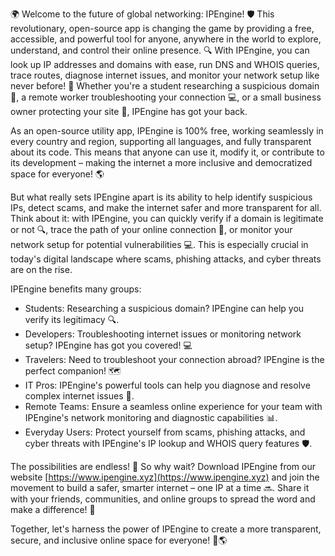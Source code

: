 🌍 Welcome to the future of global networking: IPEngine! 🛡️ This revolutionary, open-source app is changing the game by providing a free, accessible, and powerful tool for anyone, anywhere in the world to explore, understand, and control their online presence. 🔍 With IPEngine, you can look up IP addresses and domains with ease, run DNS and WHOIS queries, trace routes, diagnose internet issues, and monitor your network setup like never before! 📡 Whether you're a student researching a suspicious domain 🤔, a remote worker troubleshooting your connection 💻, or a small business owner protecting your site 🚀, IPEngine has got your back.

As an open-source utility app, IPEngine is 100% free, working seamlessly in every country and region, supporting all languages, and fully transparent about its code. This means that anyone can use it, modify it, or contribute to its development – making the internet a more inclusive and democratized space for everyone! 🌎

But what really sets IPEngine apart is its ability to help identify suspicious IPs, detect scams, and make the internet safer and more transparent for all. Think about it: with IPEngine, you can quickly verify if a domain is legitimate or not 🔍, trace the path of your online connection 📍, or monitor your network setup for potential vulnerabilities 💻. This is especially crucial in today's digital landscape where scams, phishing attacks, and cyber threats are on the rise.

IPEngine benefits many groups:

* Students: Researching a suspicious domain? IPEngine can help you verify its legitimacy 🔍.
* Developers: Troubleshooting internet issues or monitoring network setup? IPEngine has got you covered! 💻
* Travelers: Need to troubleshoot your connection abroad? IPEngine is the perfect companion! 🗺️
* IT Pros: IPEngine's powerful tools can help you diagnose and resolve complex internet issues 🔧.
* Remote Teams: Ensure a seamless online experience for your team with IPEngine's network monitoring and diagnostic capabilities 📊.
* Everyday Users: Protect yourself from scams, phishing attacks, and cyber threats with IPEngine's IP lookup and WHOIS query features 🛡️.

The possibilities are endless! 🚀 So why wait? Download IPEngine from our website [https://www.ipengine.xyz](https://www.ipengine.xyz) and join the movement to build a safer, smarter internet – one IP at a time 🔜. Share it with your friends, communities, and online groups to spread the word and make a difference! 📢

Together, let's harness the power of IPEngine to create a more transparent, secure, and inclusive online space for everyone! 💪🌎